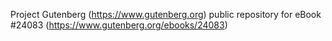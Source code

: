 Project Gutenberg (https://www.gutenberg.org) public repository for eBook #24083 (https://www.gutenberg.org/ebooks/24083)
